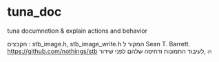 # tuna_doc
tuna documnetion &amp; explain actions and behavior

הקבצים : stb_image.h, stb_image_write.h המקור ל  Sean T. Barrett.
https://github.com/nothings/stb
לעיבוד התמונות ודחיסה שלהם לפני שידור, 🔥
